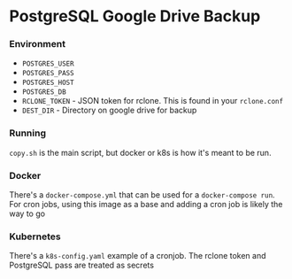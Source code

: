 # PostgreSQL Google Drive Backup

### Environment

- `POSTGRES_USER`
- `POSTGRES_PASS`
- `POSTGRES_HOST`
- `POSTGRES_DB`
- `RCLONE_TOKEN` - JSON token for rclone. This is found in your `rclone.conf`
- `DEST_DIR` - Directory on google drive for backup

### Running

`copy.sh` is the main script, but docker or k8s is how it's meant to be run.

### Docker

There's a `docker-compose.yml` that can be used for a `docker-compose run`. For cron jobs, using this image as a base and adding a cron job is likely the way to go

### Kubernetes

There's a `k8s-config.yaml` example of a cronjob. The rclone token and PostgreSQL pass are treated as secrets


